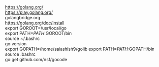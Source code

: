 https://golang.org/ \
https://play.golang.org/ \
golangbridge.org \
https://golang.org/doc/install \
export GOROOT=/usr/local/go \
export PATH=$PATH:$GOROOT/bin \
source ~/.bashrc \
go version \
export GOPATH=/home/saiashish9/golib
export PATH=$PATH:$GOPATH/bin \
source .bashrc \
go get github.com/nsf/gocode 
